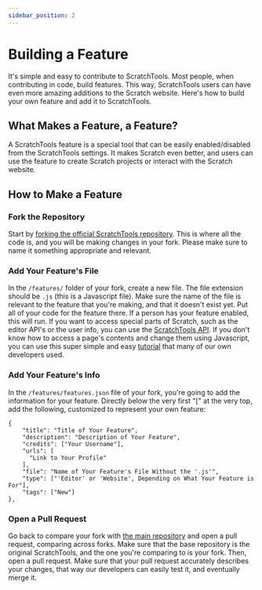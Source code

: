 ```yaml
---
sidebar_position: 2
---
```


# Building a Feature
It's simple and easy to contribute to ScratchTools. Most people, when contributing in code, build features. This way, ScratchTools users can have even more amazing additions to the Scratch website. Here's how to build your own feature and add it to ScratchTools.
## What Makes a Feature, a Feature?
A ScratchTools feature is a special tool that can be easily enabled/disabled from the ScratchTools settings. It makes Scratch even better, and users can use the feature to create Scratch projects or interact with the Scratch website.
## How to Make a Feature
### Fork the Repository
Start by [forking the official ScratchTools repository](https://github.com/STForScratch/ScratchTools/fork). This is where all the code is, and you will be making changes in your fork. Please make sure to name it something appropriate and relevant.
### Add Your Feature's File
In the `/features/` folder of your fork, create a new file. The file extension should be `.js` (this is a Javascript file). Make sure the name of the file is relevant to the feature that you're making, and that it doesn't exist yet. Put all of your code for the feature there. If a person has your feature enabled, this will run. If you want to access special parts of Scratch, such as the editor API's or the user info, you can use the [ScratchTools API](https://docs.scratchtools.app/docs/contributing/api). If you don't know how to access a page's contents and change them using Javascript, you can use this super simple and easy [tutorial](https://www.javascripttutorial.net/javascript-dom/) that many of our own developers used.
### Add Your Feature's Info
In the `/features/features.json` file of your fork, you're going to add the information for your feature. Directly below the very first "\[" at the very top, add the following, customized to represent your own feature:
```
{
    "title": "Title of Your Feature",
    "description": "Description of Your Feature",
    "credits": ["Your Username"],
    "urls": [
      "Link to Your Profile"
    ],
    "file": "Name of Your Feature's File Without the '.js'",
    "type": ["'Editor' or 'Website', Depending on What Your Feature is For"],
    "tags": ["New"]
},
 ```
### Open a Pull Request
Go back to compare your fork with [the main repository](https://github.com/STForScratch/ScratchTools/compare) and open a pull request, comparing across forks. Make sure that the base repository is the original ScratchTools, and the one you're comparing to is your fork. Then, open a pull request. Make sure that your pull request accurately describes your changes, that way our developers can easily test it, and eventually merge it.
